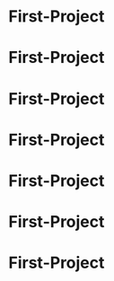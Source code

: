 # First-Project
# First-Project
# First-Project
# First-Project
# First-Project
# First-Project
# First-Project
